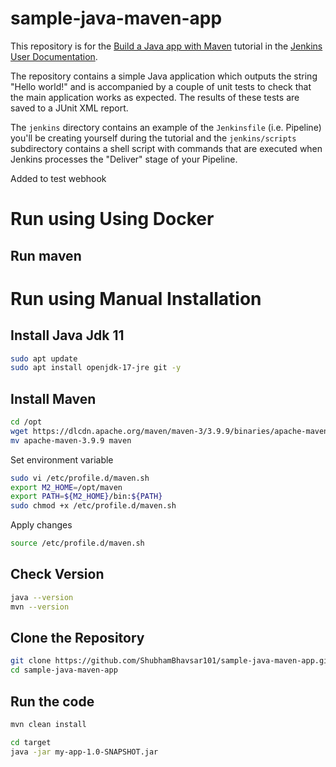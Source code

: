 
# sample-java-maven-app

This repository is for the
[Build a Java app with Maven](https://jenkins.io/doc/tutorials/build-a-java-app-with-maven/)
tutorial in the [Jenkins User Documentation](https://jenkins.io/doc/).

The repository contains a simple Java application which outputs the string
"Hello world!" and is accompanied by a couple of unit tests to check that the
main application works as expected. The results of these tests are saved to a
JUnit XML report.

The `jenkins` directory contains an example of the `Jenkinsfile` (i.e. Pipeline)
you'll be creating yourself during the tutorial and the `jenkins/scripts` subdirectory
contains a shell script with commands that are executed when Jenkins processes
the "Deliver" stage of your Pipeline.

Added to test webhook
# Run using Using Docker
## Run maven


# Run using Manual Installation
## Install Java Jdk 11
```bash
sudo apt update
sudo apt install openjdk-17-jre git -y
```

## Install Maven
```bash
cd /opt
wget https://dlcdn.apache.org/maven/maven-3/3.9.9/binaries/apache-maven-3.9.9-bin.tar.gz
mv apache-maven-3.9.9 maven
```
Set environment variable
```bash
sudo vi /etc/profile.d/maven.sh
export M2_HOME=/opt/maven
export PATH=${M2_HOME}/bin:${PATH}
sudo chmod +x /etc/profile.d/maven.sh
```
Apply changes
```bash
source /etc/profile.d/maven.sh
```
## Check Version
```bash
java --version
mvn --version
```

## Clone the Repository
```bash
git clone https://github.com/ShubhamBhavsar101/sample-java-maven-app.git
cd sample-java-maven-app
```

## Run the code
```bash
mvn clean install

cd target
java -jar my-app-1.0-SNAPSHOT.jar
```

